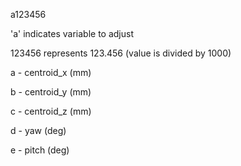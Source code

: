 a123456

'a' indicates variable to adjust

123456 represents 123.456 (value is divided by 1000)


a - centroid_x (mm)

b - centroid_y (mm)

c - centroid_z (mm)

d - yaw (deg)

e - pitch (deg)
